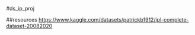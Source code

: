 #ds_ip_proj

##resources
https://www.kaggle.com/datasets/patrickb1912/ipl-complete-dataset-20082020
